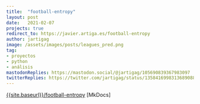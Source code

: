```yaml
---
title:  "football-entropy"
layout: post
date:   2021-02-07
projects: true
redirect_to: https://javier.artiga.es/football-entropy
author: jartigag
image: /assets/images/posts/leagues_pred.png
tag:
- proyectos
- python
- análisis
mastodonReplies: https://mastodon.social/@jartigag/105690839367983097
twitterReplies: https://twitter.com/jartigag/status/1358416998313689088
---
```


[{{site.baseurl}}/football-entropy]({{site.baseurl}}/football-entropy) [MkDocs]
